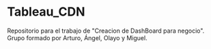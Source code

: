 # Tableau_CDN
Repositorio para el trabajo de "Creacion de DashBoard para negocio".   Grupo formado por Arturo, Ángel, Olayo y Miguel.  
